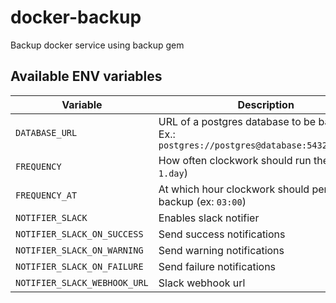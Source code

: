 # docker-backup
Backup docker service using backup gem

## Available ENV variables

| Variable  | Description  | Default  |
|---|---|---|
| `DATABASE_URL`  | URL of a postgres database to be backuped. Ex.: `postgres://postgres@database:5432/postgres` | `nil` |
| `FREQUENCY`  | How often clockwork should run the job (ex: `1.day`) | `1.day` |
| `FREQUENCY_AT`  | At which hour clockwork should perform the backup (ex: `03:00`) | `nil` |
| `NOTIFIER_SLACK`  | Enables slack notifier | `false` |
| `NOTIFIER_SLACK_ON_SUCCESS`  | Send success notifications | `false` |
| `NOTIFIER_SLACK_ON_WARNING`  | Send warning notifications | `false` |
| `NOTIFIER_SLACK_ON_FAILURE`  | Send failure notifications | `false` |
| `NOTIFIER_SLACK_WEBHOOK_URL`  | Slack webhook url | `nil` |
